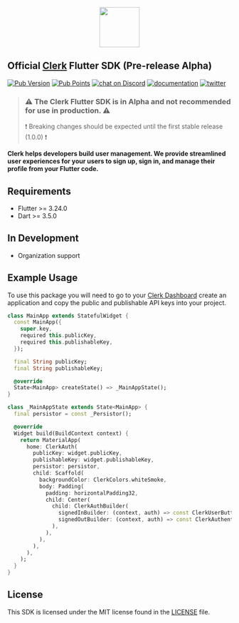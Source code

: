 <p align="center">
<img src="https://images.clerk.com/static/logo-light-mode-400x400.png" height="90">
</p>

## Official [Clerk](https://clerk.com) Flutter SDK (Pre-release Alpha)

[![Pub Version](https://img.shields.io/pub/v/clerk_flutter?color=blueviolet)](https://pub.dev/packages/clerk_flutter)
[![Pub Points](https://img.shields.io/pub/points/clerk_flutter?label=pub%20points)](https://pub.dev/packages/clerk_flutter/score)
[![chat on Discord](https://img.shields.io/discord/856971667393609759.svg?logo=discord)](https://discord.com/invite/b5rXHjAg7A)
[![documentation](https://img.shields.io/badge/documentation-clerk-green.svg)](https://clerk.com/docs)
[![twitter](https://img.shields.io/twitter/follow/ClerkDev?style=social)](https://twitter.com/intent/follow?screen_name=ClerkDev)

> ### ⚠️ The Clerk Flutter SDK is in Alpha and not recommended for use in production. ⚠️
> ❗️ Breaking changes should be expected until the first stable release (1.0.0) ❗️

**Clerk helps developers build user management. We provide streamlined user experiences
for your users to sign up, sign in, and manage their profile from your Flutter code.**

## Requirements

* Flutter >= 3.24.0
* Dart >= 3.5.0

## In Development

* Organization support

## Example Usage

To use this package you will need to go to your [Clerk Dashboard](https://dashboard.clerk.com/)
create an application and copy the public and publishable API keys into your project.

```dart
class MainApp extends StatefulWidget {
  const MainApp({
    super.key,
    required this.publicKey,
    required this.publishableKey,
  });

  final String publicKey;
  final String publishableKey;

  @override
  State<MainApp> createState() => _MainAppState();
}

class _MainAppState extends State<MainApp> {
  final persistor = const _Persistor();

  @override
  Widget build(BuildContext context) {
    return MaterialApp(
      home: ClerkAuth(
        publicKey: widget.publicKey,
        publishableKey: widget.publishableKey,
        persistor: persistor,
        child: Scaffold(
          backgroundColor: ClerkColors.whiteSmoke,
          body: Padding(
            padding: horizontalPadding32,
            child: Center(
              child: ClerkAuthBuilder(
                signedInBuilder: (context, auth) => const ClerkUserButton(),
                signedOutBuilder: (context, auth) => const ClerkAuthenticationWidget(),
              ),
            ),
          ),
        ),
      ),
    );
  }
}
```

## License

This SDK is licensed under the MIT license found in the [LICENSE](./LICENSE) file.
